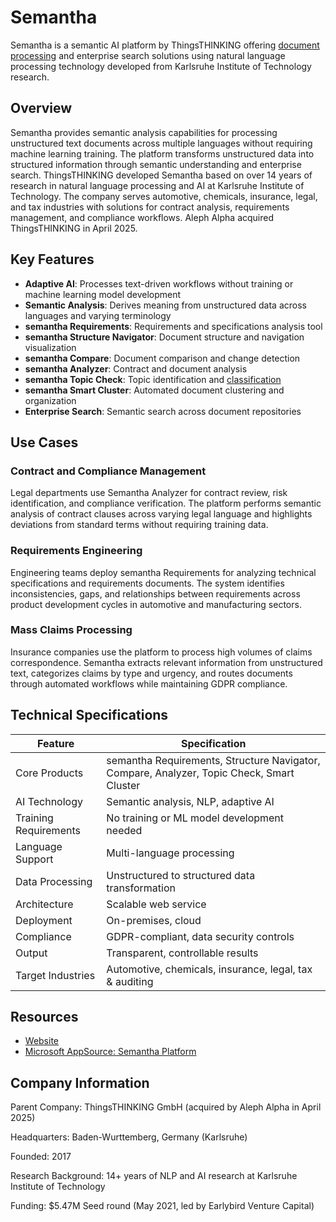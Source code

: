# Semantha

Semantha is a semantic AI platform by ThingsTHINKING offering [document processing](../../capabilities/document-understanding/index.md) and enterprise search solutions using natural language processing technology developed from Karlsruhe Institute of Technology research.

## Overview

Semantha provides semantic analysis capabilities for processing unstructured text documents across multiple languages without requiring machine learning training. The platform transforms unstructured data into structured information through semantic understanding and enterprise search. ThingsTHINKING developed Semantha based on over 14 years of research in natural language processing and AI at Karlsruhe Institute of Technology. The company serves automotive, chemicals, insurance, legal, and tax industries with solutions for contract analysis, requirements management, and compliance workflows. Aleph Alpha acquired ThingsTHINKING in April 2025.

## Key Features

- **Adaptive AI**: Processes text-driven workflows without training or machine learning model development
- **Semantic Analysis**: Derives meaning from unstructured data across languages and varying terminology
- **semantha Requirements**: Requirements and specifications analysis tool
- **semantha Structure Navigator**: Document structure and navigation visualization
- **semantha Compare**: Document comparison and change detection
- **semantha Analyzer**: Contract and document analysis
- **semantha Topic Check**: Topic identification and [classification](../../capabilities/classification/index.md)
- **semantha Smart Cluster**: Automated document clustering and organization
- **Enterprise Search**: Semantic search across document repositories

## Use Cases

### Contract and Compliance Management

Legal departments use Semantha Analyzer for contract review, risk identification, and compliance verification. The platform performs semantic analysis of contract clauses across varying legal language and highlights deviations from standard terms without requiring training data.

### Requirements Engineering

Engineering teams deploy semantha Requirements for analyzing technical specifications and requirements documents. The system identifies inconsistencies, gaps, and relationships between requirements across product development cycles in automotive and manufacturing sectors.

### Mass Claims Processing

Insurance companies use the platform to process high volumes of claims correspondence. Semantha extracts relevant information from unstructured text, categorizes claims by type and urgency, and routes documents through automated workflows while maintaining GDPR compliance.

## Technical Specifications

| Feature | Specification |
|---------|---------------|
| Core Products | semantha Requirements, Structure Navigator, Compare, Analyzer, Topic Check, Smart Cluster |
| AI Technology | Semantic analysis, NLP, adaptive AI |
| Training Requirements | No training or ML model development needed |
| Language Support | Multi-language processing |
| Data Processing | Unstructured to structured data transformation |
| Architecture | Scalable web service |
| Deployment | On-premises, cloud |
| Compliance | GDPR-compliant, data security controls |
| Output | Transparent, controllable results |
| Target Industries | Automotive, chemicals, insurance, legal, tax & auditing |

## Resources

- [Website](https://www.semantha.de)
- [Microsoft AppSource: Semantha Platform](https://appsource.microsoft.com/en-us/product/web-apps/thingsthinkinggmbh1584367398766.semantha)

## Company Information

Parent Company: ThingsTHINKING GmbH (acquired by Aleph Alpha in April 2025)

Headquarters: Baden-Wurttemberg, Germany (Karlsruhe)

Founded: 2017

Research Background: 14+ years of NLP and AI research at Karlsruhe Institute of Technology

Funding: $5.47M Seed round (May 2021, led by Earlybird Venture Capital)
